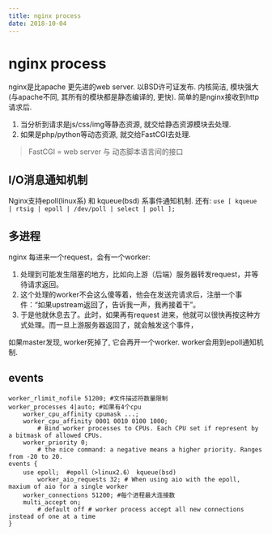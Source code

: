 ```yaml
---
title: nginx process
date: 2018-10-04
---
```

# nginx process
nginx是比apache 更先进的web server. 以BSD许可证发布. 内核简洁, 模块强大(与apache不同, 其所有的模块都是静态编译的, 更快). 简单的是nginx接收到http请求后. 
1. 当分析到请求是js/css/img等静态资源, 就交给静态资源模块去处理. 
2. 如果是php/python等动态资源, 就交给FastCGI去处理.

> FastCGI = web server 与 动态脚本语言间的接口

## I/O消息通知机制
Nginx支持epoll(linux系) 和 kqueue(bsd) 系事件通知机制. 还有:
	`use [ kqueue | rtsig | epoll | /dev/poll | select | poll ];`


## 多进程
nginx 每进来一个request，会有一个worker:
1. 处理到可能发生阻塞的地方，比如向上游（后端）服务器转发request，并等待请求返回。
2. 这个处理的worker不会这么傻等着，他会在发送完请求后，注册一个事件：“如果upstream返回了，告诉我一声，我再接着干”。
3. 于是他就休息去了。此时，如果再有request 进来，他就可以很快再按这种方式处理。而一旦上游服务器返回了，就会触发这个事件，

如果master发现, worker死掉了, 它会再开一个worker. worker会用到epoll通知机制.

## events

	worker_rlimit_nofile 51200; #文件描述符数量限制
	worker_processes 4|auto; #如果有4个cpu
		worker_cpu_affinity cpumask ...;
		worker_cpu_affinity 0001 0010 0100 1000;
			# Bind worker processes to CPUs. Each CPU set if represent by a bitmask of allowed CPUs.
		worker_priority 0;
			# the nice command: a negative means a higher priority. Ranges from -20 to 20.
	events {
		use epoll;  #epoll（>linux2.6） kqueue(bsd)
			worker_aio_requests 32; # When using aio with the epoll, maxium of aio for a single worker
		worker_connections 51200; #每个进程最大连接数
		multi_accept on; 
			# default off # worker process accept all new connections instead of one at a time
	}